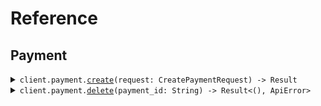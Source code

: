 # Reference
## Payment
<details><summary><code>client.payment.<a href="/src/api/resources/payment/client.rs">create</a>(request: CreatePaymentRequest) -> Result<String, ApiError></code></summary>
<dl>
<dd>

#### 🔌 Usage

<dl>
<dd>

<dl>
<dd>

```rust
use seed_idempotency_headers::prelude::*;

#[tokio::main]
async fn main() {
    let config = ClientConfig {
        token: Some("<token>".to_string()),
        ..Default::default()
    };
    let client = IdempotencyHeadersClient::new(config).expect("Failed to build client");
    client
        .payment
        .create(
            &CreatePaymentRequest {
                amount: 1,
                currency: Currency::Usd,
            },
            None,
        )
        .await;
}
```
</dd>
</dl>
</dd>
</dl>

#### ⚙️ Parameters

<dl>
<dd>

<dl>
<dd>

**amount:** `i64` 
    
</dd>
</dl>

<dl>
<dd>

**currency:** `Currency` 
    
</dd>
</dl>
</dd>
</dl>


</dd>
</dl>
</details>

<details><summary><code>client.payment.<a href="/src/api/resources/payment/client.rs">delete</a>(payment_id: String) -> Result<(), ApiError></code></summary>
<dl>
<dd>

#### 🔌 Usage

<dl>
<dd>

<dl>
<dd>

```rust
use seed_idempotency_headers::prelude::*;

#[tokio::main]
async fn main() {
    let config = ClientConfig {
        token: Some("<token>".to_string()),
        ..Default::default()
    };
    let client = IdempotencyHeadersClient::new(config).expect("Failed to build client");
    client.payment.delete(&"paymentId".to_string(), None).await;
}
```
</dd>
</dl>
</dd>
</dl>

#### ⚙️ Parameters

<dl>
<dd>

<dl>
<dd>

**payment_id:** `String` 
    
</dd>
</dl>
</dd>
</dl>


</dd>
</dl>
</details>
